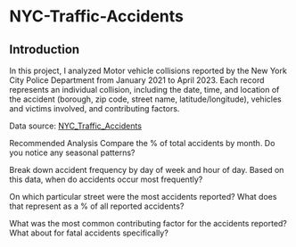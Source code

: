 # NYC-Traffic-Accidents

## Introduction
In this project, I analyzed Motor vehicle collisions reported by the New York City Police Department from January 2021 to April 2023. Each record represents an individual collision, including the date, time, and location of the accident (borough, zip code, street name, latitude/longitude), vehicles and victims involved, and contributing factors.

Data source: <a href="https://maven-datasets.s3.amazonaws.com/NYC+Traffic+Accidents/NYC_Collisions.zip">NYC_Traffic_Accidents</a>

Recommended Analysis
Compare the % of total accidents by month. Do you notice any seasonal patterns?

Break down accident frequency by day of week and hour of day. Based on this data, when do accidents occur most frequently?

On which particular street were the most accidents reported? What does that represent as a % of all reported accidents?

What was the most common contributing factor for the accidents reported? What about for fatal accidents specifically?


